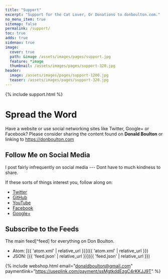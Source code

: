 ```yaml
---
title: "Support"
excerpt: "Support for the Cat Lover, Or Donations to donboulton.com."
no_menu_item: true
sitemap: false
permalink: /support/
toc: true
adds: true
sidenav: true
image:
  cover: true
  path: &image /assets/images/pages/support.jpg
  feature: *image
  thumbnail: /assets/images/pages/support-320.jpg
header:
  image: /assets/images/pages/support-1200.jpg
  teaser: /assets/images/pages/support-320.jpg
---
```


{% include support.html %}

# Spread the Word

Have a website or use social networking sites like Twitter, Google+ or Facebook? Please consider sharing the content found on **Donald Boulton** or linking to <https://donboulton.com>

## Follow Me on Social Media

I post fairly infrequently on social media --- Dont have to much kindness to share.

If these sorts of things interest you, follow along on:

- [Twitter](https://twitter.com/donboulton)
- [GitHub](https://github.com/donaldboulton)
- [YouTube](https://www.youtube.com/channel/UCHED4RFSxXXNGDDvWpgzHXg)
- [Facebook](https://www.facebook.com/donboulton)
- [Google+](https://plus.google.com/+DonaldBoulton)

## Subscribe to the Feeds

The main feed[^feed] for everything on Don Boulton.

- Atom: [{{ 'atom.xml' | relative_url }}]({{ 'atom.xml' | relative_url }})
- JSON: [{{ 'feed.json' | relative_url }}]({{ 'feed.json' | relative_url }})

{% include webshop.html email="donaldboulton@gmail.com" paymentlink="https://useplink.com/payment/ssMgtkddEzgC4rKKJJ9T" %}